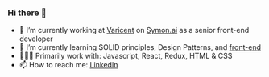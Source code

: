 ### Hi there 👋

<!--- [![hmrtj's GitHub stats](https://github-readme-stats.vercel.app/api?username=hmrtk)](https://github.com/anuraghazra/github-readme-stats) -->

- 🔭 I’m currently working at [Varicent](https://www.varicent.com) on [Symon.ai](https://www.symon.ai/) as a senior front-end developer
- 🌱 I’m currently learning SOLID principles, Design Patterns, and [front-end](https://roadmap.sh/frontend)
- 👨🏻‍💻 Primarily work with: Javascript, React, Redux, HTML & CSS
- 📫 How to reach me: [LinkedIn](https://www.linkedin.com/in/htavakoli/)

<!-- ### Language -->

<!-- [![Top Langs](https://github-readme-stats.vercel.app/api/top-langs/?username=plh2&layout=compact)](https://github.com/anuraghazra/github-readme-stats) -->
